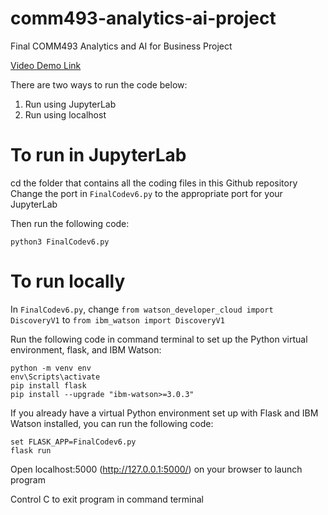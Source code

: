 # comm493-analytics-ai-project
Final COMM493 Analytics and AI for Business Project

[Video Demo Link](https://youtu.be/aSixoxLwBRk)

There are two ways to run the code below:
1. Run using JupyterLab
2. Run using localhost

# To run in JupyterLab
cd the folder that contains all the coding files in this Github repository
Change the port in `FinalCodev6.py` to the appropriate port for your JupyterLab

Then run the following code:

```
python3 FinalCodev6.py

```

# To run locally

In `FinalCodev6.py`, change `from watson_developer_cloud import DiscoveryV1` to `from ibm_watson import DiscoveryV1`

Run the following code in command terminal to set up the Python virtual environment, flask, and IBM Watson:

```
python -m venv env
env\Scripts\activate
pip install flask
pip install --upgrade "ibm-watson>=3.0.3"
```

If you already have a virtual Python environment set up with Flask and IBM Watson installed, you can run the following code:

```
set FLASK_APP=FinalCodev6.py
flask run

```

Open localhost:5000 (http://127.0.0.1:5000/) on your browser to launch program

Control C to exit program in command terminal